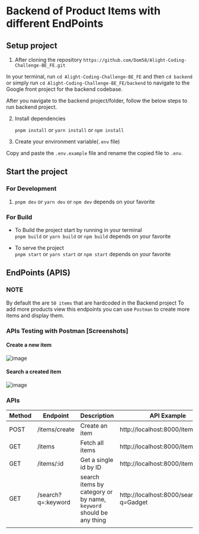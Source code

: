 # Backend of Product Items with different EndPoints

## Setup project
1. After cloning the repository
   `https://github.com/Dom58/Alight-Coding-Challenge-BE_FE.git`

In your terminal, run
`cd Alight-Coding-Challenge-BE_FE` and then
`cd backend` or simply run `cd Alight-Coding-Challenge-BE_FE/backend`
to navigate to the Google front project for the backend codebase.

After you navigate to the backend project/folder, follow the below steps to run backend project.

2. Install dependencies

   `pnpm install` or  `yarn install` or `npm install`

3. Create your environment variable(`.env` file)

Copy and paste the `.env.example` file and rename the copied file to `.env`.

## Start the project

### For Development

1. `pnpm dev` or `yarn dev` or `npm dev` depends on your favorite

### For Build

- To Build the project start by running in your terminal <br />
  `pnpm build` or `yarn build` or `npm build` depends on your favorite <br/>

- To serve the project<br/>
  `pnpm start` or `yarn start` or `npm start` depends on your favorite

## EndPoints (APIS)

### NOTE

By default the are `50 items` that are hardcoded in the Backend project
To add more products view this endpoints you can use `Postman` to create more items and display them.

### APIs Testing with Postman [Screenshots]

#### Create a new item
![image](https://github.com/Dom58/Alight-Coding-Challenge-BE_FE/assets/33524053/22812fe7-b3cd-45e8-b8c0-9d8f07e62a1e)

#### Search a created item
![image](https://github.com/Dom58/Alight-Coding-Challenge-BE_FE/assets/33524053/936fe50f-6dd9-4152-879e-3ea77fafcd72)

### APIs

| Method         | Endpoint             | Description  | API Example |
| ---         |     ---      |          --- | ---|
| POST   | /items/create     | Create an item   | http://localhost:8000/items/create|
| GET     | /items      | Fetch all items      |http://localhost:8000/items |
| GET   | /items/:id     | Get a single id by ID    |http://localhost:8000/items/2 |
| GET     | /search?q=:keyword       | search items by category or by name, `keyword` should be any thing      | http://localhost:8000/search?q=Gadget
|      |        |    |  |
